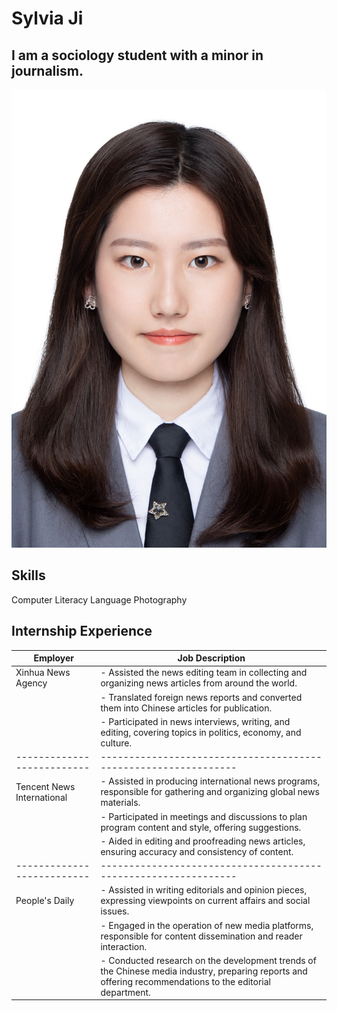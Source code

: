 # Sylvia Ji
## I am a sociology student with a minor in journalism.
![ID photo.JPG](https://github.com/sylviaji0225/J124/blob/main/证件照.JPG )
## Skills

Computer Literacy
Language
Photography

## Internship Experience
| Employer                 | Job Description                                               |
|--------------------------|---------------------------------------------------------------|
| Xinhua News Agency       | - Assisted the news editing team in collecting and organizing news articles from around the world. |
|                          | - Translated foreign news reports and converted them into Chinese articles for publication.      |
|                          | - Participated in news interviews, writing, and editing, covering topics in politics, economy, and culture. |
|--------------------------|---------------------------------------------------------------|
| Tencent News International       | - Assisted in producing international news programs, responsible for gathering and organizing global news materials. |
|                          | - Participated in meetings and discussions to plan program content and style, offering suggestions. |
|                          | - Aided in editing and proofreading news articles, ensuring accuracy and consistency of content.  |
|--------------------------|---------------------------------------------------------------|
| People's Daily           | - Assisted in writing editorials and opinion pieces, expressing viewpoints on current affairs and social issues. |
|                          | - Engaged in the operation of new media platforms, responsible for content dissemination and reader interaction. |
|                          | - Conducted research on the development trends of the Chinese media industry, preparing reports and offering recommendations to the editorial department. |

